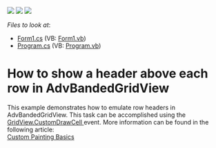 <!-- default badges list -->
![](https://img.shields.io/endpoint?url=https://codecentral.devexpress.com/api/v1/VersionRange/128631542/13.1.4%2B)
[![](https://img.shields.io/badge/Open_in_DevExpress_Support_Center-FF7200?style=flat-square&logo=DevExpress&logoColor=white)](https://supportcenter.devexpress.com/ticket/details/E2921)
[![](https://img.shields.io/badge/📖_How_to_use_DevExpress_Examples-e9f6fc?style=flat-square)](https://docs.devexpress.com/GeneralInformation/403183)
<!-- default badges end -->
<!-- default file list -->
*Files to look at*:

* [Form1.cs](./CS/Form1.cs) (VB: [Form1.vb](./VB/Form1.vb))
* [Program.cs](./CS/Program.cs) (VB: [Program.vb](./VB/Program.vb))
<!-- default file list end -->
# How to show a header above each row in AdvBandedGridView


<p>This example demonstrates how to emulate row headers in AdvBandedGridView. This task can be accomplished using the <a href="http://documentation.devexpress.com/#WindowsForms/DevExpressXtraGridViewsGridGridView_CustomDrawCelltopic">GridView.CustomDrawCell </a> event. More information can be found in the following article:<br />
<a href="http://documentation.devexpress.com/#WindowsForms/CustomDocument762">Custom Painting Basics</a></p>

<br/>


